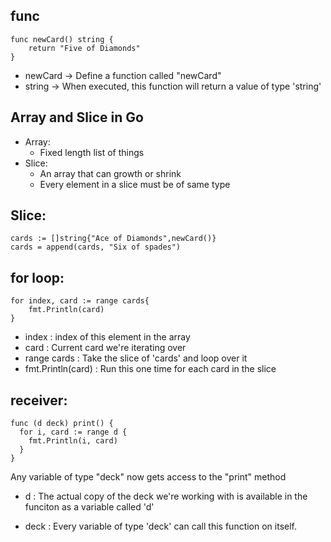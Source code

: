 ## func

```
func newCard() string {
	return "Five of Diamonds"
}
```

- newCard -> Define a function called "newCard"
- string -> When executed, this function will return a value of type 'string'

## Array and Slice in Go

- Array:
  - Fixed length list of things
- Slice:
  - An array that can growth or shrink
  - Every element in a slice must be of same type

## Slice:

```
cards := []string{"Ace of Diamonds",newCard()}
cards = append(cards, "Six of spades")
```

## for loop:

```
for index, card := range cards{
    fmt.Println(card)
}
```

- index : index of this element in the array
- card : Current card we're iterating over
- range cards : Take the slice of 'cards' and loop over it
- fmt.Println(card) : Run this one time for each card in the slice

## receiver:

```
func (d deck) print() {
  for i, card := range d {
    fmt.Println(i, card)
  }
}
```

Any variable of type "deck" now gets access to the "print" method

- d : The actual copy of the deck we're working with is available in the funciton as a variable called 'd'

- deck : Every variable of type 'deck' can call this function on itself.
